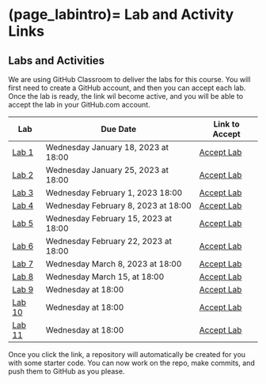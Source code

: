 (page_labintro)=
Lab and Activity Links
=======================

<head>
    <base target="_blank">
</head>

## Labs and Activities

We are using GitHub Classroom to deliver the labs for this course.
You will first need to create a GitHub account, and then you can accept each lab.
Once the lab is ready, the link wil become active, and you will be able to accept the lab in your GitHub.com account.

| Lab                     | Due Date                            | Link to Accept                                        |
|-------------------------|-------------------------------------|-------------------------------------------------------|
| [Lab 1](week01/lab/README.md)  | Wednesday January 18, 2023 at 18:00 | [Accept Lab](https://classroom.github.com/a/khHjuWzl) |
| [Lab 2](week02/lab/README.md)  | Wednesday January 25, 2023 at 18:00 | [Accept Lab](https://classroom.github.com/a/rK6ZngiD) |
| [Lab 3](week03/lab/README.md)  | Wednesday February 1, 2023 18:00    | [Accept Lab](https://classroom.github.com/a/OnTswVbE) |
| [Lab 4](week04/lab/README.md)  | Wednesday February 8, 2023 at 18:00 | [Accept Lab](https://classroom.github.com/a/wPhh9HUJ) |
| [Lab 5](week05/lab/README.md)  | Wednesday February 15, 2023 at 18:00| [Accept Lab](https://classroom.github.com/a/qx7YHIz-) |
| [Lab 6](week06/lab/README.md)  | Wednesday February 22, 2023 at 18:00| [Accept Lab](https://classroom.github.com/a/yKRJl5gn) |
| [Lab 7](week08/lab/README.md)  | Wednesday March 8, 2023 at 18:00    | [Accept Lab](https://classroom.github.com/a/g4W74Dab) |
| [Lab 8](week09/lab/README.md)  | Wednesday March 15, at 18:00        | [Accept Lab](https://classroom.github.com/a/x4t84mM5) |
| [Lab 9](week10/lab/README.md)  | Wednesday at 18:00                  | [Accept Lab](https://classroom.github.com/a/SLZe1It0) |
| [Lab 10](week11/lab/README.md) | Wednesday at 18:00                  | [Accept Lab](https://classroom.github.com/a/f3zQvi94) |
| [Lab 11](week13/lab/README.md) | Wednesday at 18:00                  | [Accept Lab](https://classroom.github.com/a/0GdgdTl7) |

Once you click the link, a repository will automatically be created for you with some starter code.
You can now work on the repo, make commits, and push them to GitHub as you please. 